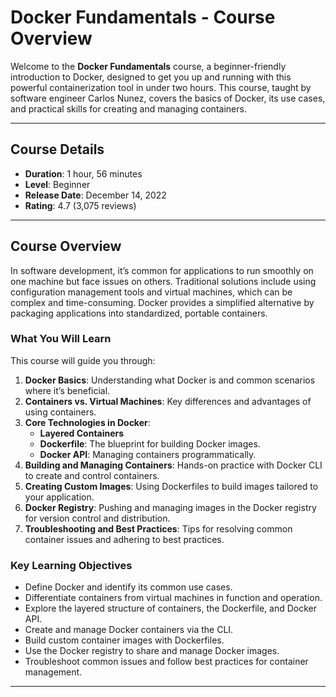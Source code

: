 # Docker Fundamentals - Course Overview

Welcome to the **Docker Fundamentals** course, a beginner-friendly introduction to Docker, designed to get you up and running with this powerful containerization tool in under two hours. This course, taught by software engineer Carlos Nunez, covers the basics of Docker, its use cases, and practical skills for creating and managing containers.

---

## Course Details
- **Duration**: 1 hour, 56 minutes
- **Level**: Beginner
- **Release Date**: December 14, 2022
- **Rating**: 4.7 (3,075 reviews)

---

## Course Overview

In software development, it’s common for applications to run smoothly on one machine but face issues on others. Traditional solutions include using configuration management tools and virtual machines, which can be complex and time-consuming. Docker provides a simplified alternative by packaging applications into standardized, portable containers.

### What You Will Learn
This course will guide you through:
1. **Docker Basics**: Understanding what Docker is and common scenarios where it’s beneficial.
2. **Containers vs. Virtual Machines**: Key differences and advantages of using containers.
3. **Core Technologies in Docker**:
   - **Layered Containers**
   - **Dockerfile**: The blueprint for building Docker images.
   - **Docker API**: Managing containers programmatically.
4. **Building and Managing Containers**: Hands-on practice with Docker CLI to create and control containers.
5. **Creating Custom Images**: Using Dockerfiles to build images tailored to your application.
6. **Docker Registry**: Pushing and managing images in the Docker registry for version control and distribution.
7. **Troubleshooting and Best Practices**: Tips for resolving common container issues and adhering to best practices.

### Key Learning Objectives
- Define Docker and identify its common use cases.
- Differentiate containers from virtual machines in function and operation.
- Explore the layered structure of containers, the Dockerfile, and Docker API.
- Create and manage Docker containers via the CLI.
- Build custom container images with Dockerfiles.
- Use the Docker registry to share and manage Docker images.
- Troubleshoot common issues and follow best practices for container management.

---
